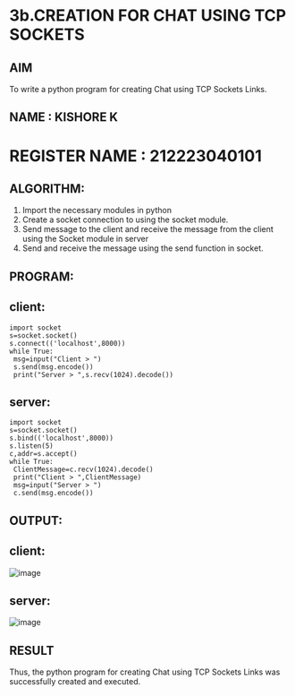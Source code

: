 # 3b.CREATION FOR CHAT USING TCP SOCKETS
## AIM
To write a python program for creating Chat using TCP Sockets Links.

## NAME : KISHORE K
# REGISTER NAME : 212223040101
## ALGORITHM:
1. Import the necessary modules in python
2. Create a socket connection to using the socket module.
3. Send message to the client and receive the message from the client using the Socket module in
 server
4. Send and receive the message using the send function in socket.
## PROGRAM:
## client:
```
import socket
s=socket.socket()
s.connect(('localhost',8000))
while True:
 msg=input("Client > ")
 s.send(msg.encode())
 print("Server > ",s.recv(1024).decode())
```
## server:
```
import socket
s=socket.socket()
s.bind(('localhost',8000))
s.listen(5)
c,addr=s.accept()
while True:
 ClientMessage=c.recv(1024).decode()
 print("Client > ",ClientMessage)
 msg=input("Server > ")
 c.send(msg.encode())
```
## OUTPUT:
## client:
![image](https://github.com/kishore2109K/3b_CHAT_USING_TCP_SOCKETS/assets/152274619/ccaa11f1-6cda-4700-b18f-f0e0d1a89971)

## server:
![image](https://github.com/kishore2109K/3b_CHAT_USING_TCP_SOCKETS/assets/152274619/946f00dd-74d7-48df-bf6a-930f323302ff)

## RESULT
Thus, the python program for creating Chat using TCP Sockets Links was successfully 
created and executed.
